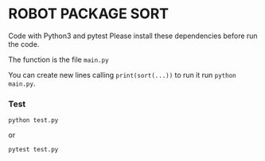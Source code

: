 # ROBOT PACKAGE SORT

Code with Python3 and pytest
Please install these dependencies before run the code.

The function is the file `main.py`

You can create new lines calling `print(sort(...))` to run it run `python main.py`.

### Test
```
python test.py
```
or
```
pytest test.py
```